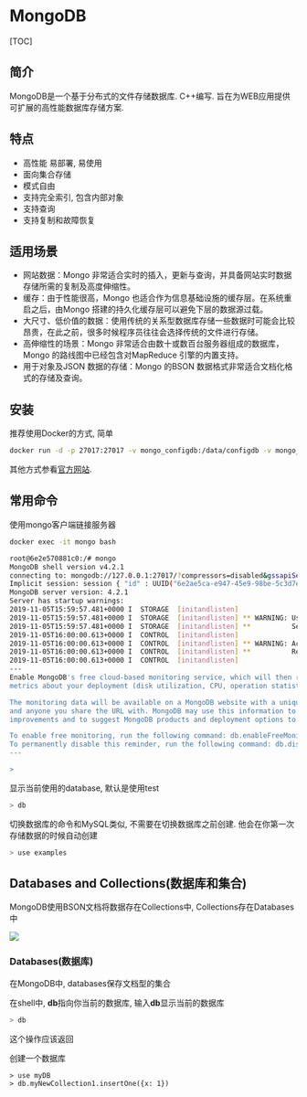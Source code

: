# MongoDB

[TOC]

## 简介

MongoDB是一个基于分布式的文件存储数据库. C++编写. 旨在为WEB应用提供可扩展的高性能数据库存储方案.

## 特点

- 高性能 易部署, 易使用
- 面向集合存储
- 模式自由
- 支持完全索引, 包含内部对象
- 支持查询
- 支持复制和故障恢复

## 适用场景

- 网站数据：Mongo 非常适合实时的插入，更新与查询，并具备网站实时数据存储所需的复制及高度伸缩性。
- 缓存：由于性能很高，Mongo 也适合作为信息基础设施的缓存层。在系统重启之后，由Mongo 搭建的持久化缓存层可以避免下层的数据源过载。
- 大尺寸、低价值的数据：使用传统的关系型数据库存储一些数据时可能会比较昂贵，在此之前，很多时候程序员往往会选择传统的文件进行存储。
- 高伸缩性的场景：Mongo 非常适合由数十或数百台服务器组成的数据库，Mongo 的路线图中已经包含对MapReduce 引擎的内置支持。
- 用于对象及JSON 数据的存储：Mongo 的BSON 数据格式非常适合文档化格式的存储及查询。

## 安装

推荐使用Docker的方式, 简单

```bash
docker run -d -p 27017:27017 -v mongo_configdb:/data/configdb -v mongo_db:/data/db --name mongo mongo
```

其他方式参看[官方网站](https://www.mongodb.com/download-center/community).



## 常用命令

使用mongo客户端链接服务器

```bash
docker exec -it mongo bash

root@6e2e570881c0:/# mongo
MongoDB shell version v4.2.1
connecting to: mongodb://127.0.0.1:27017/?compressors=disabled&gssapiServiceName=mongodb
Implicit session: session { "id" : UUID("6e2ae5ca-e947-45e9-98be-5c3d7e48533c") }
MongoDB server version: 4.2.1
Server has startup warnings: 
2019-11-05T15:59:57.481+0000 I  STORAGE  [initandlisten] 
2019-11-05T15:59:57.481+0000 I  STORAGE  [initandlisten] ** WARNING: Using the XFS filesystem is strongly recommended with the WiredTiger storage engine
2019-11-05T15:59:57.481+0000 I  STORAGE  [initandlisten] **          See http://dochub.mongodb.org/core/prodnotes-filesystem
2019-11-05T16:00:00.613+0000 I  CONTROL  [initandlisten] 
2019-11-05T16:00:00.613+0000 I  CONTROL  [initandlisten] ** WARNING: Access control is not enabled for the database.
2019-11-05T16:00:00.613+0000 I  CONTROL  [initandlisten] **          Read and write access to data and configuration is unrestricted.
2019-11-05T16:00:00.613+0000 I  CONTROL  [initandlisten] 
---
Enable MongoDB's free cloud-based monitoring service, which will then receive and display
metrics about your deployment (disk utilization, CPU, operation statistics, etc).

The monitoring data will be available on a MongoDB website with a unique URL accessible to you
and anyone you share the URL with. MongoDB may use this information to make product
improvements and to suggest MongoDB products and deployment options to you.

To enable free monitoring, run the following command: db.enableFreeMonitoring()
To permanently disable this reminder, run the following command: db.disableFreeMonitoring()
---

> 
```

显示当前使用的database, 默认是使用test

```bash
> db
```

切换数据库的命令和MySQL类似, 不需要在切换数据库之前创建. 他会在你第一次存储数据的时候自动创建

```bash
> use examples
```



## Databases and Collections(数据库和集合)

MongoDB使用BSON文档将数据存在Collections中, Collections存在Databases中

![](https://docs.mongodb.com/manual/_images/crud-annotated-collection.bakedsvg.svg)

### Databases(数据库)

在MongoDB中, databases保存文档型的集合

在shell中, **db**指向你当前的数据库, 输入**db**显示当前的数据库

```bash
> db 
```

这个操作应该返回

创建一个数据库

```
> use myDB
> db.myNewCollection1.insertOne({x: 1})
```

